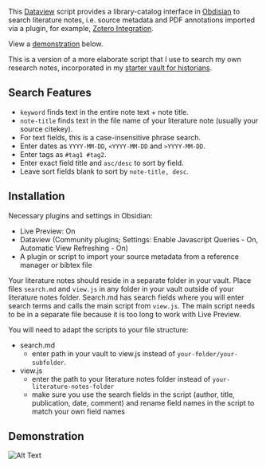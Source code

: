

This [Dataview](https://github.com/blacksmithgu/obsidian-dataview) script provides a library-catalog interface in [Obdisian](https://obsidian.md/) to search literature notes, i.e. source metadata and PDF annotations imported via a plugin, for example, [Zotero Integration](https://github.com/mgmeyers/obsidian-zotero-integration). 

View a [demonstration](https://github.com/erazlogo/obsidian-lit-notes-search#demonstration) below.

This is a version of a more elaborate script that I use to search my own research notes, incorporated in my [starter vault for historians](https://github.com/erazlogo/obsidian-history-vault). 

## Search Features

- `keyword` finds text in the entire note text + note title.
- `note-title` finds text in the file name of your literature note (usually your source citekey).
- For text fields, this is a case-insensitive phrase search. 
- Enter dates as `YYYY-MM-DD`, `<YYYY-MM-DD` and `>YYYY-MM-DD`.
- Enter tags as `#tag1 #tag2`.
- Enter exact field title and `asc/desc` to sort by field.
- Leave sort fields blank to sort by `note-title, desc`.

## Installation

Necessary plugins and settings in Obsidian:
- Live Preview: On
- Dataview (Community plugins; Settings: Enable Javascript Queries - On, Automatic View Refreshing - On)
- A plugin or script to import your source metadata from a reference manager or bibtex file

Your literature notes should reside in a separate folder in your vault.
Place files `search.md` and `view.js` in any folder in your vault outside of your literature notes folder. Search.md has search fields where you will enter search terms and calls the main script from `view.js`. The main script needs to be in a separate file because it is too long to work with Live Preview.

You will need to adapt the scripts to your file structure:
- search.md 
    - enter path in your vault to view.js instead of `your-folder/your-subfolder`. 
- view.js 
    - enter the path to your literature notes folder instead of `your-literature-notes-folder`
    - make sure you use the search fields in the script (author, title, publication, date, comment) and rename field names in the script to match your own field names

## Demonstration

![Alt Text](https://publish-01.obsidian.md/access/36bec6aea73b5930cec9761dd7c60012/00%20meta/attachments/search%20literature%20notes.gif)